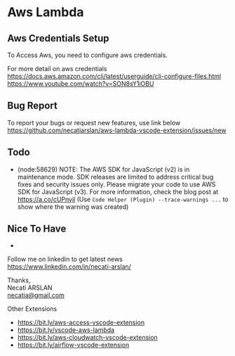 # Aws Lambda 


## Aws Credentials Setup
To Access Aws, you need to configure aws credentials. 

For more detail on aws credentials \
https://docs.aws.amazon.com/cli/latest/userguide/cli-configure-files.html \
https://www.youtube.com/watch?v=SON8sY1iOBU

## Bug Report
To report your bugs or request new features, use link below\
https://github.com/necatiarslan/aws-lambda-vscode-extension/issues/new


## Todo
- (node:58629) NOTE: The AWS SDK for JavaScript (v2) is in maintenance mode.
SDK releases are limited to address critical bug fixes and security issues only.
Please migrate your code to use AWS SDK for JavaScript (v3).
For more information, check the blog post at https://a.co/cUPnyil
(Use `Code Helper (Plugin) --trace-warnings ...` to show where the warning was created)

## Nice To Have
- 

Follow me on linkedin to get latest news \
https://www.linkedin.com/in/necati-arslan/

Thanks, \
Necati ARSLAN \
necatia@gmail.com


Other Extensions
- https://bit.ly/aws-access-vscode-extension
- https://bit.ly/vscode-aws-lambda
- https://bit.ly/aws-cloudwatch-vscode-extension
- https://bit.ly/airflow-vscode-extension